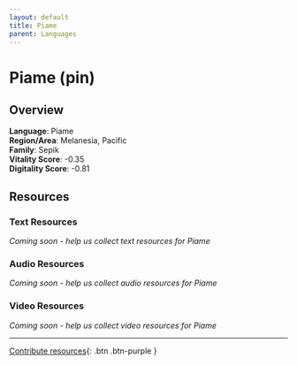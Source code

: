 ```yaml
---
layout: default
title: Piame
parent: Languages
---
```


# Piame (pin)

## Overview

**Language**: Piame  
**Region/Area**: Melanesia, Pacific  
**Family**: Sepik  
**Vitality Score**: -0.35  
**Digitality Score**: -0.81  

## Resources

### Text Resources
*Coming soon - help us collect text resources for Piame*

### Audio Resources
*Coming soon - help us collect audio resources for Piame*

### Video Resources
*Coming soon - help us collect video resources for Piame*

---

[Contribute resources](https://fairtrain.github.io/){: .btn .btn-purple }
